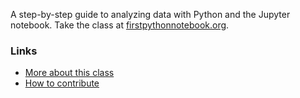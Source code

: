 A step-by-step guide to analyzing data with Python and the Jupyter notebook. Take the class at [firstpythonnotebook.org](http://www.firstpythonnotebook.org).

### Links

* [More about this class](https://palewi.re/docs/first-python-notebook/about.html)
* [How to contribute](https://github.com/palewire/first-python-notebook/blob/main/CONTRIBUTING.md)

